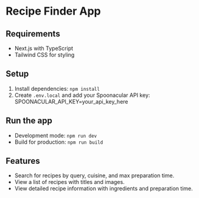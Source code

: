 # Recipe Finder App

## Requirements

- Next.js with TypeScript
- Tailwind CSS for styling

## Setup

1. Install dependencies: `npm install`
2. Create `.env.local` and add your Spoonacular API key:
   SPOONACULAR_API_KEY=your_api_key_here

## Run the app

- Development mode: `npm run dev`
- Build for production: `npm run build`

## Features

- Search for recipes by query, cuisine, and max preparation time.
- View a list of recipes with titles and images.
- View detailed recipe information with ingredients and preparation time.
